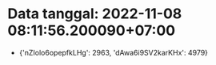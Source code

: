 # Data tanggal: 2022-11-08 08:11:56.200090+07:00

* {'nZIolo6opepfkLHg': 2963, 'dAwa6i9SV2karKHx': 4979}
